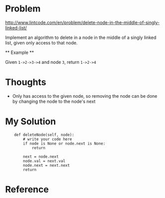 # Problem

http://www.lintcode.com/en/problem/delete-node-in-the-middle-of-singly-linked-list/

Implement an algorithm to delete in a node in the middle of a singly linked list, given only access to that node.

** Example **

Given ```1->2->3->4``` and node ```3```, return ```1->2->4```

# Thoughts

- Only has access to the given node, so removing the node can be done by changing the node to the node's next

# My Solution

```
    def deleteNode(self, node):
        # write your code here
        if node is None or node.next is None:
            return
        
        next = node.next
        node.val = next.val
        node.next = next.next
        return

```

# Reference
